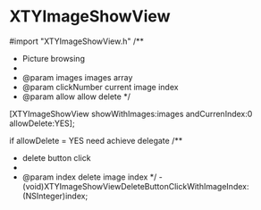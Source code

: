 # XTYImageShowView

#import "XTYImageShowView.h"
/**
 *  Picture browsing
 *
 *  @param images      images array
 *  @param clickNumber current image index
 *  @param allow allow delete
 */



 [XTYImageShowView showWithImages:images andCurrenIndex:0 allowDelete:YES];
 
 if allowDelete = YES  need achieve delegate
 /**
 *  delete button click
 *
 *  @param index delete image index
 */
-(void)XTYImageShowViewDeleteButtonClickWithImageIndex:(NSInteger)index;
